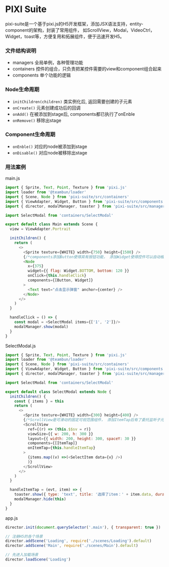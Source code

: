 # PIXI Suite
pixi-suite是一个基于pixi.js的H5开发框架，添加JSX语法支持，entity-component的架构，封装了常用组件，
如ScrollView，Modal，VideoCtrl，Widget，toast等，方便复用和拓展组件，便于迅速开发H5。

### 文件结构说明
- managers
  全局单例，各种管理功能
- containers
  控件的组合，只负责把某控件需要的view和component组合起来
- components
  单个功能的逻辑

### Node生命周期
- `initChildren(children)`
  类实例化后, 返回需要创建的子元素
- `onCreate()`
  元素创建成功后的回调
- `onAdd()`
  在被添加到stage后, components都已执行了onEnble
- `onRemove()`
  移除出stage

### Component生命周期
- `onEnble()`
  对应的node被添加到stage
- `onDisable()`
  对应node被移除出stage

### 用法案例

main.js
```javascript
import { Sprite, Text, Point, Texture } from 'pixi.js'
import loader from '@teambun/loader'
import { Scene, Node } from 'pixi-suite/src/containers'
import { ViewAdapter, Widget, Button } from 'pixi-suite/src/components'
import { director, modalManager, toaster } from 'pixi-suite/src/managers'

import SelectModal from 'containers/SelectModal'

export default class Main extends Scene {
  view = ViewAdapter.Portrait

  initChildren() {
    return (
      <>
        <Sprite texture={WHITE} width={750} height={1500} />
        {/*components添加Button使得具有按钮功能， 添加Widget使得控件可以自动根据屏幕定位*/}
        <Node
          x={375}
          widget={{ flag: Widget.BOTTOM, bottom: 120 }}
          onClick={this.handleClick}
          components={[Button, Widget]}
        >
          <Text text="点击显示弹窗" anchor={center} />
        </Node>
      </>
    )
  }

  handleClick = () => {
    const modal = <SelectModal items={['1', '2']}/>
    modalManager.show(modal)
  }
}

```

SelectModal.js
```javascript
import { Sprite, Text, Point, Texture } from 'pixi.js'
import loader from '@teambun/loader'
import { Scene, Node } from 'pixi-suite/src/containers'
import { ViewAdapter, Widget, Button } from 'pixi-suite/src/components'
import { director, modalManager, toaster } from 'pixi-suite/src/managers'

import SelectModal from 'containers/SelectModal'

export default class SelectModal extends Node {
  initChildren() {
    const { items } = this
    return (
      <>
        <Sprite texture={WHITE} width={300} height={400} />
        {/*ScrollView是可滑动的固定可视范围组件， 添加ItemTap后有了委托监听子元素点击事件的功能*/}
        <ScrollView
          ref={(r) => (this.$$sv = r)}
          viewSize={{ w: 200, h: 300 }}
          layout={{ width: 200, height: 300, spaceY: 30 }}
          components={[ItemTap]}
          onItemTap={this.handleItemTap}
        >
          {items.map((v) =>(<SelectItem data={v} />)
          )}
        </ScrollView>
      </>
    )
  }

  handleItemTap = (evt, item) => {
    toaster.show({ type: 'text', title: '选择了item：' + item.data, duration: 3000 })
    modalManager.hide(this)
  }
}

```

app.js
```javascript
director.init(document.querySelector('.main'), { transparent: true })

// 注册H5的各个场景
director.addScene('Loading', require('./scenes/Loading').default)
director.addScene('Main', require('./scenes/Main').default)

// 先进入加载场景
director.loadScene('Loading')
```


